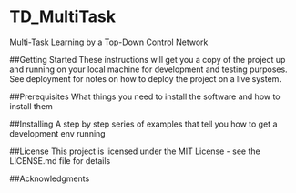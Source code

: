 # TD_MultiTask
Multi-Task Learning by a Top-Down Control Network

##Getting Started
These instructions will get you a copy of the project up and running on your local machine for development and testing purposes. See deployment for notes on how to deploy the project on a live system.

##Prerequisites
What things you need to install the software and how to install them

##Installing
A step by step series of examples that tell you how to get a development env running

##License
This project is licensed under the MIT License - see the LICENSE.md file for details

##Acknowledgments
